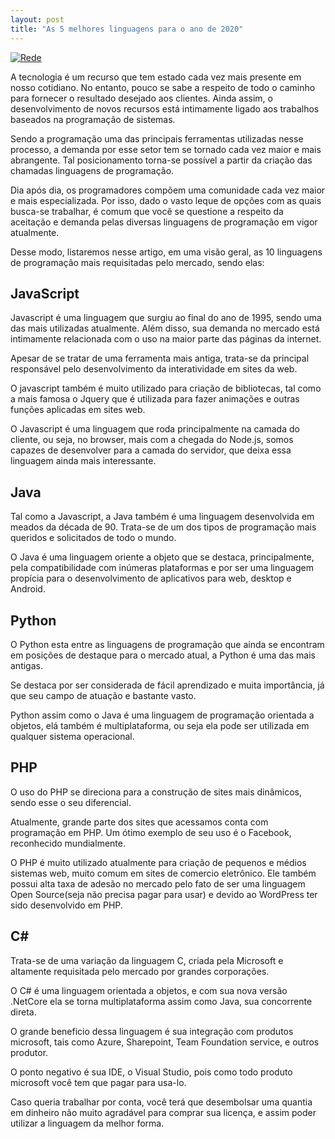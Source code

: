 ```yaml
---
layout: post
title: "As 5 melhores linguagens para o ano de 2020"
---
```


[![Rede](https://becode.com.br/wp-content/uploads/2017/02/As-15-principais-linguagens-de-programa%C3%A7%C3%A3o-no-mundo.png)](https://becode.com.br/wp-content/uploads/2017/02/As-15-principais-linguagens-de-programa%C3%A7%C3%A3o-no-mundo.png)

A tecnologia é um recurso que tem estado cada vez mais presente em nosso cotidiano. No entanto, pouco se sabe a respeito de todo o caminho para fornecer o resultado desejado aos clientes. Ainda assim, o desenvolvimento de novos recursos está intimamente ligado aos trabalhos baseados na programação de sistemas.

Sendo a programação uma das principais ferramentas utilizadas nesse processo, a demanda por esse setor tem se tornado cada vez maior e mais abrangente. Tal posicionamento torna-se possível a partir da criação das chamadas linguagens de programação.

Dia após dia, os programadores compõem uma comunidade cada vez maior e mais especializada. Por isso, dado o vasto leque de opções com as quais busca-se trabalhar, é comum que você se questione a respeito da aceitação e demanda pelas diversas linguagens de programação em vigor atualmente.

Desse modo, listaremos nesse artigo, em uma visão geral, as 10 linguagens de programação mais requisitadas pelo mercado, sendo elas:

## JavaScript

Javascript é uma linguagem que surgiu ao final do ano de 1995, sendo uma das mais utilizadas atualmente. Além disso, sua demanda no mercado está intimamente relacionada com o uso na maior parte das páginas da internet.

Apesar de se tratar de uma ferramenta mais antiga, trata-se da principal responsável pelo desenvolvimento da interatividade em sites da web.

O javascript também é muito utilizado para criação de bibliotecas, tal como a mais famosa o Jquery que é utilizada para fazer animações e outras funções aplicadas em sites web.

O Javascript é uma linguagem que roda principalmente na camada do cliente, ou seja, no browser, mais com a chegada do Node.js, somos capazes de desenvolver para a camada do servidor, que deixa essa linguagem ainda mais interessante.

## Java

Tal como a Javascript, a Java também é uma linguagem desenvolvida em meados da década de 90. Trata-se de um dos tipos de programação mais queridos e solicitados de todo o mundo.

O Java é uma linguagem oriente a objeto que se destaca, principalmente, pela compatibilidade com inúmeras plataformas e por ser uma linguagem propícia para o desenvolvimento de aplicativos para web, desktop e Android.

## Python

O Python esta entre as linguagens de programação que ainda se encontram em posições de destaque para o mercado atual, a Python é uma das mais antigas.

Se destaca por ser considerada de fácil aprendizado e muita importância, já que seu campo de atuação e bastante vasto.

Python assim como o Java é uma linguagem de programação orientada a objetos, elá também é multiplataforma, ou seja ela pode ser utilizada em qualquer sistema operacional.

## PHP

O uso do PHP se direciona para a construção de sites mais dinâmicos, sendo esse o seu diferencial.

Atualmente, grande parte dos sites que acessamos conta com programação em PHP. Um ótimo exemplo de seu uso é o Facebook, reconhecido mundialmente.

O PHP é muito utilizado atualmente para criação de pequenos e médios sistemas web, muito comum em sites  de comercio eletrônico. Ele também possui alta taxa de adesão no mercado pelo fato de ser uma linguagem Open Source(seja não precisa pagar para usar) e devido ao WordPress ter sido desenvolvido em PHP.

## C#

Trata-se de uma variação da linguagem C, criada pela Microsoft e altamente requisitada pelo mercado por grandes corporações.

O C# é uma linguagem orientada a objetos, e com sua nova versão .NetCore ela se torna multiplataforma assim como Java, sua concorrente direta.

O grande beneficio dessa linguagem é sua integração com produtos microsoft, tais como Azure, Sharepoint, Team Foundation service, e outros produtor.

O ponto negativo é sua IDE, o Visual Studio, pois como todo produto microsoft você tem que pagar para usa-lo.

Caso queria trabalhar por conta, você terá que desembolsar uma quantia em dinheiro não muito agradável para comprar sua licença, e assim poder utilizar a linguagem da melhor forma.
